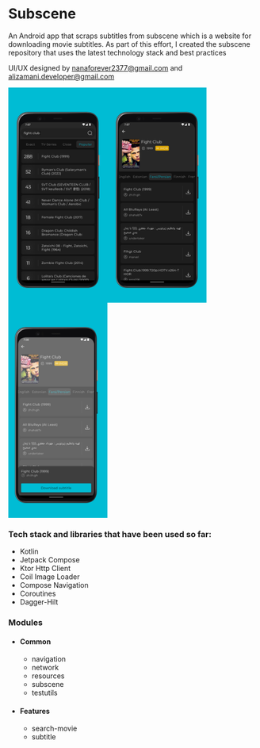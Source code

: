 # Subscene
An Android app that scraps subtitles from subscene which is a website for downloading movie subtitles.
As part of this effort, I created the subscene repository that uses the latest technology stack and best practices

UI/UX designed by [nanaforever2377@gmail.com](https://github.com/NanaDesign) and [alizamani.developer@gmail.com](https://github.com/AliZamani-Developer)

<img width="200" src="/previews/1-search.png" align="center"/><img width="200" src="/previews/2-details.png" align="center"/><img width="200"  src="/previews/3-download.png" align="center"/>

### Tech stack and libraries that have been used so far:
- Kotlin
- Jetpack Compose
- Ktor Http Client
- Coil Image Loader
- Compose Navigation
- Coroutines
- Dagger-Hilt

### Modules
- #### Common
   - navigation
   - network
   - resources
   - subscene
   - testutils
- #### Features
   - search-movie
   - subtitle
